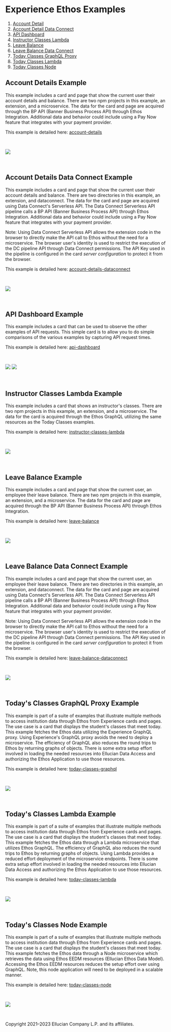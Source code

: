   # Experience Ethos Examples

1. [Account Detail](#account-details-example)
1. [Account Detail Data Connect](#account-details-data-connect-example)
1. [API Dashboard](#api-dashboard-example)
1. [Instructor Classes Lambda](#instructor-classes-lambda-example)
1. [Leave Balance](#leave-balance-example)
1. [Leave Balance Data Connect](#leave-balance-data-connect-example)
1. [Today Classes GraphQL Proxy](#todays-classes-graphql-proxy-example)
1. [Today Classes Lambda](#todays-classes-lambda-example)
1. [Today Classes Node](#todays-classes-node-example)

## Account Details Example
This example includes a card and page that show the current user their account details and balance. There are two npm projects in this example, an extension, and a microservice. The data for the card and page are acquired through the BP API (Banner Business Process API) through Ethos Integration. Additional data and behavior could include using a Pay Now feature that integrates with your payment provider.

This example is detailed here: [account-details](account-details/README.md)

<br/>

![](account-details/docs/images/Account-Details-Diagram.png)

<br/>

## Account Details Data Connect Example
This example includes a card and page that show the current user their account details and balance. There are two directories in this example, an extension, and dataconnect. The data for the card and page are acquired using Data Connect's Serverless API. The Data Connect Serverless API pipeline calls a BP API (Banner Business Process API) through Ethos Integration. Additional data and behavior could include using a Pay Now feature that integrates with your payment provider.

Note: Using Data Connect Serverless API allows the extension code in the browser to directly make the API call to Ethos without the need for a microservice. The browser user's identity is used to restrict the execution of the DC pipeline API through Data Connect permissions. The API Key used in the pipeline is configured in the card *server configuration* to protect it from the browser.

This example is detailed here: [account-details-dataconnect](account-details-dataconnect/README.md)

<br/>

![](account-details-dataconnect/docs/images/Account-Details-Diagram.png)

<br/>

## API Dashboard Example
This example includes a card that can be used to observe the other examples of API requests. This simple card is to allow you to do simple comparisons of the various examples by capturing API request times.

This example is detailed here: [api-dashboard](api-dashboard/extension/README.md)

<br/>

![](api-dashboard/docs/images/API-Dashboard-Table.png)
![](api-dashboard/docs/images/API-Dashboard-Chart.png)

<br/>

## Instructor Classes Lambda Example
This example includes a card that shows an instructor's classes. There are two npm projects in this example, an extension, and a microservice. The data for the card is acquired through the Ethos GraphQL utilizing the same resources as the Today Classes examples.

This example is detailed here: [instructor-classes-lambda](instructor-classes-lambda/README.md)

<br/>

![](instructor-classes-lambda/docs/images/Instructor-Classes-Diagram.png)

<br/>

## Leave Balance Example
This example includes a card and page that show the current user, an employee their leave balance. There are two npm projects in this example, an extension, and a microservice. The data for the card and page are acquired through the BP API (Banner Business Process API) through Ethos Integration.

This example is detailed here: [leave-balance](leave-balance/README.md)

<br/>

![](leave-balance/docs/images/Leave-Balance-Diagram.png)

<br/>

## Leave Balance Data Connect Example
This example includes a card and page that show the current user, an employee their leave balance. There are two directories in this example, an extension, and dataconnect. The data for the card and page are acquired using Data Connect's Serverless API. The Data Connect Serverless API pipeline calls a BP API (Banner Business Process API) through Ethos Integration. Additional data and behavior could include using a Pay Now feature that integrates with your payment provider.

Note: Using Data Connect Serverless API allows the extension code in the browser to directly make the API call to Ethos without the need for a microservice. The browser user's identity is used to restrict the execution of the DC pipeline API through Data Connect permissions. The API Key used in the pipeline is configured in the card *server configuration* to protect it from the browser.

This example is detailed here: [leave-balance-dataconnect](leave-balance-dataconnect/README.md)

<br/>

![](leave-balance-dataconnect/docs/images/Leave-Balance-Diagram.png)

<br/>

## Today's Classes GraphQL Proxy Example
This example is part of a suite of examples that illustrate multiple methods to access institution data through Ethos from Experience cards and pages. The use case is a card that displays the student's classes that meet today. This example fetches the Ethos data utilizing the Experience GraphQL proxy. Using Experience's GraphQL proxy avoids the need to deploy a microservice. The efficiency of GraphQL also reduces the round trips to Ethos by returning graphs of objects. There is some extra setup effort involved in loading the needed resources into Ellucian Data Access and authorizing the Ethos Application to use those resources.

This example is detailed here: [today-classes-graphql](today-classes-graphql/README.md)

<br/>

![](today-classes-graphql/docs/images/Todays-Classes-Experience-GraphQL-Proxy.png)

<br/>

## Today's Classes Lambda Example
This example is part of a suite of examples that illustrate multiple methods to access institution data through Ethos from Experience cards and pages. The use case is a card that displays the student's classes that meet today. This example fetches the Ethos data through a Lambda microservice that utilizes Ethos GraphQL. The efficiency of GraphQL also reduces the round trips to Ethos by returning graphs of objects. Using Lambda provides a reduced effort deployment of the microservice endpoints. There is some extra setup effort involved in loading the needed resources into Ellucian Data Access and authorizing the Ethos Application to use those resources.

This example is detailed here: [today-classes-lambda](today-classes-lambda/README.md)

<br/>

![](today-classes-lambda/docs/images/Todays-Classes-Lambda.png)

<br/>

## Today's Classes Node Example
This example is part of a suite of examples that illustrate multiple methods to access institution data through Ethos from Experience cards and pages. The use case is a card that displays the student's classes that meet today. This example fetches the Ethos data through a Node microservice which retrieves the data using Ethos EEDM resources (Ellucian Ethos Data Model). Accessing the Ethos EEDM resources reduces the setup effort over using GraphQL. Note, this node application will need to be deployed in a scalable manner.

This example is detailed here: [today-classes-node](today-classes-node/README.md)

<br/>

![](today-classes-node/docs/images/Todays-Classes-Node.png)

<br/>

Copyright 2021–2023 Ellucian Company L.P. and its affiliates.

  
